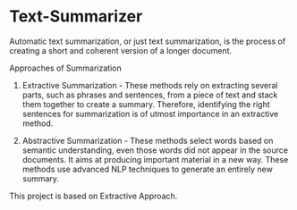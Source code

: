 # Text-Summarizer
Automatic text summarization, or just text summarization, is the process of creating a short and coherent version of a longer document.

Approaches of Summarization

1. Extractive Summarization - These methods rely on extracting several parts, such as phrases and sentences, from a piece of text and stack them together to create a summary. Therefore, identifying the right sentences for summarization is of utmost importance in an extractive method.

2. Abstractive Summarization - These methods select words based on semantic understanding, even those words did not appear in the source documents. It aims at producing important material in a new way. These methods use advanced NLP techniques to generate an entirely new summary.


This project is based on Extractive Approach.
  
  





